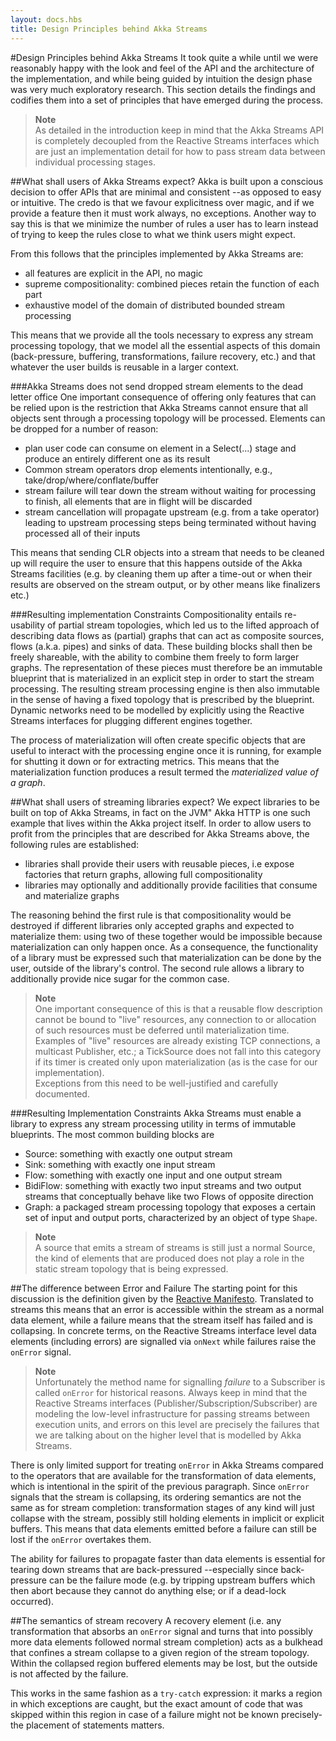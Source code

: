 ```yaml
---
layout: docs.hbs
title: Design Principles behind Akka Streams
---
```


#Design Principles behind Akka Streams
It took quite a while until we were reasonably happy with the look and feel of the API and the architecture of the implementation, and while being guided by intuition the design phase was very much exploratory research. This section details the findings and codifies them into a set of principles that have emerged during the process.

> **Note** <br>As detailed in the introduction keep in mind that the Akka Streams API is completely decoupled from the Reactive Streams interfaces which are just an implementation detail for how to pass stream data between individual processing stages.

##What shall users of Akka Streams expect?
Akka is built upon a conscious decision to offer APIs that are minimal and consistent --as opposed to easy or intuitive. The credo is that we favour explicitness over magic, and if we provide a feature then it must work always, no exceptions. Another way to say this is that we minimize the number of rules a user has to learn instead of trying to keep the rules close to what we think users might expect.

From this follows that the principles implemented by Akka Streams are:

- all features are explicit in the API, no magic
- supreme compositionality: combined pieces retain the function of each part
- exhaustive model of the domain of distributed bounded stream processing

This means that we provide all the tools necessary to express any stream processing topology, that we model all the essential aspects of this domain (back-pressure, buffering, transformations, failure recovery, etc.) and that whatever the user builds is reusable in a larger context.

###Akka Streams does not send dropped stream elements to the dead letter office
One important consequence of offering only features that can be relied upon is the restriction that Akka Streams cannot ensure that all objects sent through a processing topology will be processed. Elements can be dropped for a number of reason:

- plan user code can consume on element in a Select(...) stage and produce an entirely different one as its result
- Common stream operators drop elements intentionally, e.g., take/drop/where/conflate/buffer
- stream failure will tear down the stream without waiting for processing to finish, all elements that are in flight will be discarded
- stream cancellation will propagate upstream (e.g. from a take operator) leading to upstream processing steps being terminated without having processed all of their inputs

This means that sending CLR objects into a stream that needs to be cleaned up will require the user to ensure that this happens outside of the Akka Streams facilities (e.g. by cleaning them up after a time-out or when their results are observed on the stream output, or by other means like finalizers etc.)

###Resulting implementation Constraints
Compositionality entails re-usability of partial stream topologies, which led us to the lifted approach of describing data flows as (partial) graphs that can act as composite sources, flows (a.k.a. pipes) and sinks of data. These building blocks shall then be freely shareable, with the ability to combine them freely to form larger graphs. The representation of these pieces must therefore be an immutable blueprint that is materialized in an explicit step in order to start the stream processing. The resulting stream processing engine is then also immutable in the sense of having a fixed topology that is prescribed by the blueprint. Dynamic networks need to be modelled by explicitly using the Reactive Streams interfaces for plugging different engines together.

The process of materialization will often create specific objects that are useful to interact with the processing engine once it is running, for example for shutting it down or for extracting metrics. This means that the materialization function produces a result termed the *materialized value of a graph*.

##What shall users of streaming libraries expect?
We expect libraries to be built on top of Akka Streams, in fact on the JVM" Akka HTTP is one such example that lives within the Akka project itself. In order to allow users to profit from the principles that are described for Akka Streams above, the following rules are established:

- libraries shall provide their users with reusable pieces, i.e expose factories that return graphs, allowing full compositionality
- libraries may optionally and additionally provide facilities that consume and materialize graphs

The reasoning behind the first rule is that compositionality would be destroyed if different libraries only accepted graphs and expected to materialize them: using two of these together would be impossible because materialization can only happen once. As a consequence, the functionality of a library must be expressed such that materialization can be done by the user, outside of the library's control.
The second rule allows a library to additionally provide nice sugar for the common case.

> **Note** <br>One important consequence of this is that a reusable flow description cannot be bound to "live" resources, any connection to or allocation of such resources must be deferred until materialization time. Examples of "live" resources are already existing TCP connections, a multicast Publisher, etc.; a TickSource does not fall into this category if its timer is created only upon materialization (as is the case for our implementation). <br>Exceptions from this need to be well-justified and carefully documented.

###Resulting Implementation Constraints
Akka Streams must enable a library to express any stream processing utility in terms of immutable blueprints. The most common building blocks are

- Source: something with exactly one output stream
- Sink: something with exactly one input stream
- Flow: something with exactly one input and one output stream
- BidiFlow: something with exactly two input streams and two output streams that conceptually behave like two Flows of opposite direction
- Graph: a packaged stream processing topology that exposes a certain set of input and output ports, characterized by an object of type `Shape`.

> **Note** <br>A source that emits a stream of streams is still just a normal Source, the kind of elements that are produced does not play a role in the static stream topology that is being expressed.

##The difference between Error and Failure
The starting point for this discussion is the definition given by the [Reactive Manifesto](http://www.reactivemanifesto.org/glossary#Failure). Translated to streams this means that an error is accessible within the stream as a normal data element, while a failure means that the stream itself has failed and is collapsing. In concrete terms, on the Reactive Streams interface level data elements (including errors) are signalled via `onNext` while failures raise the `onError` signal.

> **Note** <br>Unfortunately the method name for signalling *failure* to a Subscriber is called `onError` for historical reasons. Always keep in mind that the Reactive Streams interfaces (Publisher/Subscription/Subscriber) are modeling the low-level infrastructure for passing streams between execution units, and errors on this level are precisely the failures that we are talking about on the higher level that is modelled by Akka Streams.

There is only limited support for treating `onError` in Akka Streams compared to the operators that are available for the transformation of data elements, which is intentional in the spirit of the previous paragraph. Since `onError` signals that the stream is collapsing, its ordering semantics are not the same as for stream completion: transformation stages of any kind will just collapse with the stream, possibly still holding elements in implicit or explicit buffers. This means that data elements emitted before a failure can still be lost if the `onError` overtakes them.

The ability for failures to propagate faster than data elements is essential for tearing down streams that are back-pressured --especially since back-pressure can be the failure mode (e.g. by tripping upstream buffers which then abort because they cannot do anything else; or if a dead-lock occurred).

##The semantics of stream recovery
A recovery element (i.e. any transformation that absorbs an `onError` signal and turns that into possibly more data elements followed normal stream completion) acts as a bulkhead that confines a stream collapse to a given region of the stream topology. Within the collapsed region buffered elements may be lost, but the outside is not affected by the failure.

This works in the same fashion as a `try-catch` expression: it marks a region in which exceptions are caught, but the exact amount of code that was skipped within this region in case of a failure might not be known precisely-the placement of statements matters.
